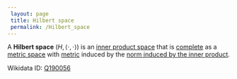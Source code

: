 ```yaml
---
 layout: page
 title: Hilbert space
 permalink: /Hilbert_space
---
```

A **Hilbert space** $(H, \langle\cdot,\cdot\rangle)$ is an [inner product space](https://defsmath.github.io/DefsMath/inner_product_space) that is [complete](https://defsmath.github.io/DefsMath/complete_metric_space) as a [metric space](https://defsmath.github.io/DefsMath/metric_space) with [metric](https://defsmath.github.io/DefsMath/norm_induces_metric) induced by the [norm induced by the inner product](https://defsmath.github.io/DefsMath/inner_product_induces_norm).

Wikidata ID: [Q190056](https://www.wikidata.org/wiki/Q190056)